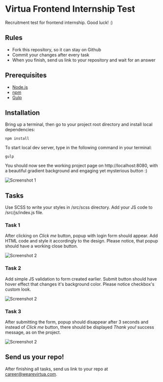 # Virtua Frontend Internship Test
Recruitment test for frontend internship. Good luck! :)

## Rules
* Fork this repository, so it can stay on Github
* Commit your changes after every task
* When you finish, send us link to your repository and wait for an answer

## Prerequisites
- [Node.js](https://nodejs.org/en/)
- [npm](https://www.npmjs.com/get-npm)
- [Gulp](https://gulpjs.org/getting-started.html)


## Installation
Bring up a terminal, then go to your project root directory and install local dependencies:

```npm install```

To start local dev server, type in the following command in your terminal:

```gulp```

You should now see the working project page on http://localhost:8080, with a beautiful gradient background and engaging yet mysterious button :)

![Screenshot 1](design/1.png)

## Tasks
Use SCSS to write your styles in /src/scss directory. Add your JS code to /src/js/index.js file.

### Task 1
After clicking on *Click me* button, popup with login form should appear. Add HTML code and style it accordingly to the design. Please notice, that popup should have a working close button.

![Screenshot 2](design/2.png)

### Task 2
Add simple JS validation to form created earlier. Submit button should have hover effect that changes it's background color. Please notice checkbox's custom look.

![Screenshot 2](design/3.png)

### Task 3
After submitting the form, popup should disappear after 3 seconds and instead of *Click me* button, there should be displayed *Thank you!* success message, as on the project.

![Screenshot 2](design/4.png)

## Send us your repo!
After finishing all tasks, send us link to your repo at [career@wearevirtua.com](mailto:career@wearevirtua.com).
